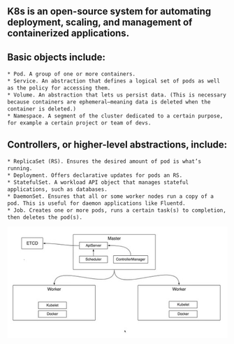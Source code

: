 ## K8s is an open-source system for automating deployment, scaling, and management of containerized applications.
## Basic objects include:

    * Pod. A group of one or more containers.
    * Service. An abstraction that defines a logical set of pods as well as the policy for accessing them.
    * Volume. An abstraction that lets us persist data. (This is necessary because containers are ephemeral—meaning data is deleted when the container is deleted.)
    * Namespace. A segment of the cluster dedicated to a certain purpose, for example a certain project or team of devs.

## Controllers, or higher-level abstractions, include:

    * ReplicaSet (RS). Ensures the desired amount of pod is what’s running.
    * Deployment. Offers declarative updates for pods an RS.
    * StatefulSet. A workload API object that manages stateful applications, such as databases.
    * DaemonSet. Ensures that all or some worker nodes run a copy of a pod. This is useful for daemon applications like Fluentd.
    * Job. Creates one or more pods, runs a certain task(s) to completion, then deletes the pod(s).

![](./img/base.jpg)
